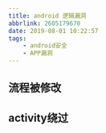 ```yaml
---
title: android 逻辑漏洞
abbrlink: 2605179670
date: 2019-08-01 10:22:57
tags:
	- android安全
	- APP漏洞
---
```

## 流程被修改

## activity绕过

